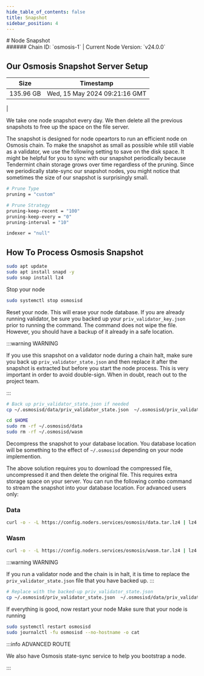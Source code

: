 ```yaml
---
hide_table_of_contents: false
title: Snapshot
sidebar_position: 4
---
```


<div class="h1-with-icon icon-osmosis">
# Node Snapshot
</div>
###### Chain ID: `osmosis-1` | Current Node Version: `v24.0.0`

## Our Osmosis Snapshot Server Setup

| Size   | Timestamp   |
|--------|-------------|
| 135.96 GB | Wed, 15 May 2024 09:21:16 GMT |


We take one node snapshot every day. We then delete all the previous snapshots to free up the space on the file server.

The snapshot is designed for node opeartors to run an efficient node on Osmosis chain. To make the snapshot as small as possible while still viable as a validator, we use the following setting to save on the disk space. It might be helpful for you to sync with our snapshot periodically because Tendermint chain storage grows over time regardless of the pruning. Since we periodically state-sync our snapshot nodes, you might notice that sometimes the size of our snapshot is surprisingly small.

```bash title="app.toml"
# Prune Type
pruning = "custom"

# Prune Strategy
pruning-keep-recent = "100"
pruning-keep-every = "0"
pruning-interval = "10"
```

```bash title="config.toml"
indexer = "null"
```

## How To Process Osmosis Snapshot
```bash
sudo apt update
sudo apt install snapd -y
sudo snap install lz4
```

Stop your node
```bash
sudo systemctl stop osmosisd
```
Reset your node. This will erase your node database. If you are already running validator, be sure you backed up your `priv_validator_key.json` prior to running the command. The command does not wipe the file. However, you should have a backup of it already in a safe location.

:::warning WARNING

If you use this snapshot on a validator node during a chain halt, make sure you back up `priv_validator_state.json` and then replace it after the snapshot is extracted but before you start the node process. This is very important in order to avoid double-sign. When in doubt, reach out to the project team.

:::

```bash
# Back up priv_validator_state.json if needed
cp ~/.osmosisd/data/priv_validator_state.json  ~/.osmosisd/priv_validator_state.json

cd $HOME
sudo rm -rf ~/.osmosisd/data
sudo rm -rf ~/.osmosisd/wasm
```

Decompress the snapshot to your database location. You database location will be something to the effect of `~/.osmosisd` depending on your node implemention.

The above solution requires you to download the compressed file, uncompressed it and then delete the original file. This requires extra storage space on your server. You can run the following combo command to stream the snapshot into your database location. For advanced users only:
### Data
```bash
curl -o - -L https://config.noders.services/osmosis/data.tar.lz4 | lz4 -d | tar -x -C ~/.osmosisd
```
### Wasm
```bash
curl -o - -L https://config.noders.services/osmosis/wasm.tar.lz4 | lz4 -d | tar -x -C ~/.osmosisd
```

:::warning WARNING

If you run a validator node and the chain is in halt, it is time to replace the `priv_validator_state.json` file that you have backed up.
:::

```bash
# Replace with the backed-up priv_validator_state.json
cp ~/.osmosisd/priv_validator_state.json  ~/.osmosisd/data/priv_validator_state.json
```

If everything is good, now restart your node
Make sure that your node is running

```bash
sudo systemctl restart osmosisd
sudo journalctl -fu osmosisd --no-hostname -o cat
```

:::info ADVANCED ROUTE

We also have Osmosis state-sync service to help you bootstrap a node.

:::
